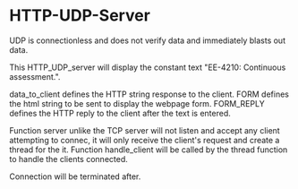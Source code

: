 # HTTP-UDP-Server
UDP is connectionless and does not verify data and immediately blasts out data.

This HTTP_UDP_server will display the constant text "EE-4210: Continuous assessment.".

data_to_client defines the HTTP string response to the client.
FORM defines the html string to be sent to display the webpage form.
FORM_REPLY defines the HTTP reply to the client after the text is entered.

Function server unlike the TCP server will not listen and accept any client attempting to connec, it will only receive the client's request and create a thread for the it.
Function handle_client will be called by the thread function to handle the clients connected.

Connection will be terminated after.


